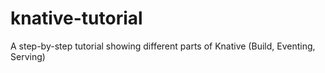 # knative-tutorial
A step-by-step tutorial showing different parts of Knative (Build, Eventing, Serving)
